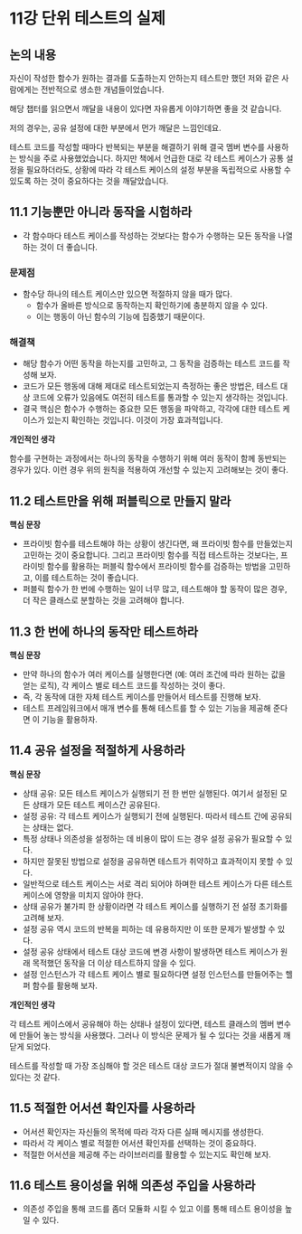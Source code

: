 # 11강 단위 테스트의 실제

## 논의 내용

자신이 작성한 함수가 원하는 결과를 도출하는지 안하는지 테스트만 했던 저와 같은 사람에게는 전반적으로 생소한 개념들이었습니다.

해당 챕터를 읽으면서 깨달을 내용이 있다면 자유롭게 이야기하면 좋을 것 같습니다.

저의 경우는, 공유 설정에 대한 부분에서 먼가 깨달은 느낌인데요. 

테스트 코드를 작성할 때마다 반복되는 부분을 해결하기 위해 결국 멤버 변수를 사용하는 방식을 주로 사용했었습니다. 하지만 책에서 언급한 대로 각 테스트 케이스가 공통 설정을 필요하더라도, 상황에 따라 각 테스트 케이스의 설정 부분을 독립적으로 사용할 수 있도록 하는 것이 중요하다는 것을 깨달았습니다.

## 11.1 기능뿐만 아니라 동작을 시험하라

- 각 함수마다 테스트 케이스를 작성하는 것보다는 함수가 수행하는 모든 동작을 나열하는 것이 더 좋습니다.

### 문제점

- 함수당 하나의 테스트 케이스만 있으면 적절하지 않을 때가 많다.
    - 함수가 올바른 방식으로 동작하는지 확인하기에 충분하지 않을 수 있다.
    - 이는 행동이 아닌 함수의 기능에 집중했기 때문이다.

### 해결책

- 해당 함수가 어떤 동작을 하는지를 고민하고, 그 동작을 검증하는 테스트 코드를 작성해 보자.
- 코드가 모든 행동에 대해 제대로 테스트되었는지 측정하는 좋은 방법은, 테스트 대상 코드에 오류가 있음에도 여전히 테스트를 통과할 수 있는지 생각하는 것입니다.
- 결국 핵심은 함수가 수행하는 중요한 모든 행동을 파악하고, 각각에 대한 테스트 케이스가 있는지 확인하는 것입니다. 이것이 가장 효과적입니다.

**개인적인 생각**

함수를 구현하는 과정에서는 하나의 동작을 수행하기 위해 여러 동작이 함께 동반되는 경우가 있다. 이런 경우 위의 원칙을 적용하여 개선할 수 있는지 고려해보는 것이 좋다.

## 11.2 테스트만을 위해 퍼블릭으로 만들지 말라

**핵심 문장**

- 프라이빗 함수를 테스트해야 하는 상황이 생긴다면, 왜 프라이빗 함수를 만들었는지 고민하는 것이 중요합니다. 그리고 프라이빗 함수를 직접 테스트하는 것보다는, 프라이빗 함수를 활용하는 퍼블릭 함수에서 프라이빗 함수를 검증하는 방법을 고민하고, 이를 테스트하는 것이 좋습니다.
- 퍼블릭 함수가 한 번에 수행하는 일이 너무 많고, 테스트해야 할 동작이 많은 경우, 더 작은 클래스로 분할하는 것을 고려해야 합니다.

## 11.3 한 번에 하나의 동작만 테스트하라

**핵심 문장**

- 만약 하나의 함수가 여러 케이스를 실행한다면 (예: 여러 조건에 따라 원하는 값을 얻는 로직), 각 케이스 별로 테스트 코드를 작성하는 것이 좋다.
- 즉, 각 동작에 대한 자체 테스트 케이스를 만들어서 테스트를 진행해 보자.
- 테스트 프레임워크에서 매개 변수를 통해 테스트를 할 수 있는 기능을 제공해 준다면 이 기능을 활용하자.

## 11.4 공유 설정을 적절하게 사용하라

**핵심 문장**

- 상태 공유: 모든 테스트 케이스가 실행되기 전 한 번만 실행된다. 여기서 설정된 모든 상태가 모든 테스트 케이스간 공유된다.
- 설정 공유: 각 테스트 케이스가 실행되기 전에 실행된다. 따라서 테스트 간에 공유되는 상태는 없다.
- 특정 상태나 의존성을 설정하는 데 비용이 많이 드는 경우 설정 공유가 필요할 수 있다.
- 하지만 잘못된 방법으로 설정을 공유하면 테스트가 취약하고 효과적이지 못할 수 있다.
- 일반적으로 테스트 케이스는 서로 격리 되어야 하며한 테스트 케이스가 다른 테스트 케이스에 영향을 미치지 않아야 한다.
- 상태 공유가 불가피 한 상황이라면 각 테스트 케이스를 실행하기 전 설정 초기화를 고려해 보자.
- 설정 공유 역시 코드의 반복을 피하는 데 유용하지만 이 또한 문제가 발생할 수 있다.
- 설정 공유 상태에서 테스트 대상 코드에 변경 사항이 발생하면 테스트 케이스가 원래 목적했던 동작을 더 이상 테스트하지 않을 수 있다.
- 설정 인스턴스가 각 테스트 케이스 별로 필요하다면 설정 인스턴스를 만들어주는 헬퍼 함수를 활용해 보자.

**개인적인 생각**

각 테스트 케이스에서 공유해야 하는 상태나 설정이 있다면, 테스트 클래스의 멤버 변수에 만들어 놓는 방식을 사용했다. 그러나 이 방식은 문제가 될 수 있다는 것을 새롭게 깨닫게 되었다.

테스트를 작성할 때 가장 조심해야 할 것은 테스트 대상 코드가 절대 불변적이지 않을 수 있다는 것 같다.

## 11.5 적절한 어서션 확인자를 사용하라

- 어서션 확인자는 자신들의 목적에 따라 각자 다른 실패 메시지를 생성한다.
- 따라서 각 케이스 별로 적절한 어서션 확인자를 선택하는 것이 중요하다.
- 적절한 어서션을 제공해 주는 라이브러리를 활용할 수 있는지도 확인해 보자.

## 11.6 테스트 용이성을 위해 의존성 주입을 사용하라

- 의존성 주입을 통해 코드를 좀더 모듈화 시킬 수 있고 이를 통해 테스트 용이성을 높일 수 있다.
